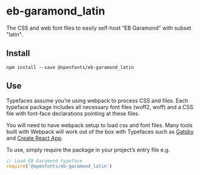 
# eb-garamond_latin

The CSS and web font files to easily self-host “EB Garamond” with subset "latin".

## Install

`npm install --save @openfonts/eb-garamond_latin`

## Use

Typefaces assume you’re using webpack to process CSS and files. Each typeface
package includes all necessary font files (woff2, woff) and a CSS file with
font-face declarations pointing at these files.

You will need to have webpack setup to load css and font files. Many tools built
with Webpack will work out of the box with Typefaces such as [Gatsby](https://github.com/gatsbyjs/gatsby)
and [Create React App](https://github.com/facebookincubator/create-react-app).

To use, simply require the package in your project’s entry file e.g.

```javascript
// Load EB Garamond typeface
require('@openfonts/eb-garamond_latin')
```

